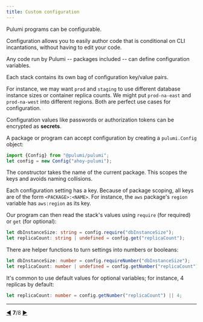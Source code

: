 ```yaml
---
title: Custom configuration
---
```


Pulumi programs can be configurable.

Configuration allows you to easily author code that is conditional on CLI incantations, without having to edit your code.

Any code run by Pulumi -- packages included -- can define configuration variables.

Each stack contains its own bag of configuration key/value pairs.

For instance, we may want `prod` and `staging` to use different database instance sizes or container replica counts.
We might put `prod-na-east` and `prod-na-west` into different regions.  Both are perfect use cases for configuration.

Configuration values like passwords or authorization tokens can be encrypted as **secrets**.

A package or program can accept configuration by creating a `pulumi.Config` object:

```typescript
import {Config} from "@pulumi/pulumi";
let config = new Config("ahoy-pulumi");
```

The constructor takes the name of the current package.  This scopes the keys and avoids naming collisions.

Each configuration setting has a key.  Because of package scoping, all keys are of the form
`<PACKAGE>:<NAME>`.  For instance, the `aws` package's `region` variable has `aws:region` as its key.

Our program can then read the stack's values using `require` (for required) or `get` (for optional):

```typescript
let dbInstanceSize: string = config.require("dbInstanceSize");
let replicaCount: string | undefined = config.get("replicaCount");
```

There are helper functions to turn settings into numbers or booleans:

```typescript
let dbInstanceSize: number = config.requireNumber("dbInstanceSize");
let replicaCount: number | undefined = config.getNumber("replicaCount");
```

It's common to use default values for optional variables; for instance, 4 replicas by default:

```typescript
let replicaCount: number = config.getNumber("replicaCount") || 4;
```

***



<div class="tour-nav">
    <a class="tour-button enabled" href="programs-properties.html" title="Resource properties">◀</a>
    <span class="tour-index"><strong>7</strong>/8</span>
    <a class="tour-button enabled" href="programs-exports.html" title="Stack exports">▶</a>
</div>
